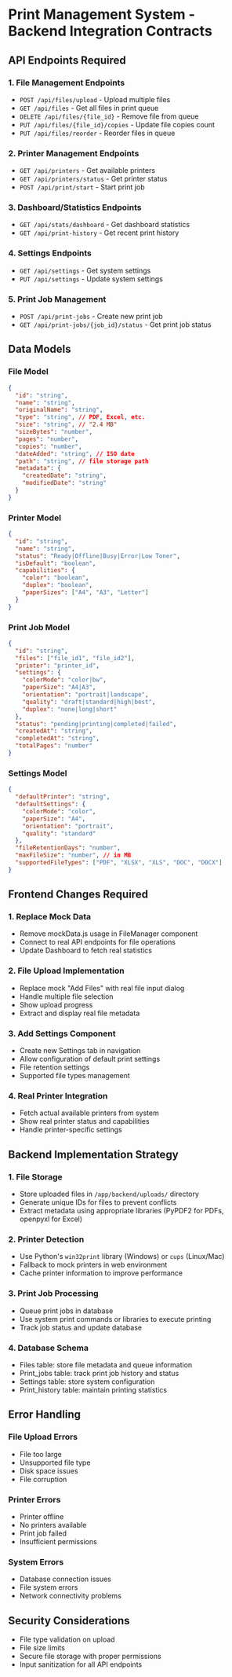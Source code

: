 # Print Management System - Backend Integration Contracts

## API Endpoints Required

### 1. File Management Endpoints
- `POST /api/files/upload` - Upload multiple files
- `GET /api/files` - Get all files in print queue
- `DELETE /api/files/{file_id}` - Remove file from queue
- `PUT /api/files/{file_id}/copies` - Update file copies count
- `PUT /api/files/reorder` - Reorder files in queue

### 2. Printer Management Endpoints
- `GET /api/printers` - Get available printers
- `GET /api/printers/status` - Get printer status
- `POST /api/print/start` - Start print job

### 3. Dashboard/Statistics Endpoints
- `GET /api/stats/dashboard` - Get dashboard statistics
- `GET /api/print-history` - Get recent print history

### 4. Settings Endpoints
- `GET /api/settings` - Get system settings
- `PUT /api/settings` - Update system settings

### 5. Print Job Management
- `POST /api/print-jobs` - Create new print job
- `GET /api/print-jobs/{job_id}/status` - Get print job status

## Data Models

### File Model
```json
{
  "id": "string",
  "name": "string",
  "originalName": "string",
  "type": "string", // PDF, Excel, etc.
  "size": "string", // "2.4 MB"
  "sizeBytes": "number",
  "pages": "number",
  "copies": "number",
  "dateAdded": "string", // ISO date
  "path": "string", // file storage path
  "metadata": {
    "createdDate": "string",
    "modifiedDate": "string"
  }
}
```

### Printer Model
```json
{
  "id": "string",
  "name": "string",
  "status": "Ready|Offline|Busy|Error|Low Toner",
  "isDefault": "boolean",
  "capabilities": {
    "color": "boolean",
    "duplex": "boolean",
    "paperSizes": ["A4", "A3", "Letter"]
  }
}
```

### Print Job Model
```json
{
  "id": "string",
  "files": ["file_id1", "file_id2"],
  "printer": "printer_id",
  "settings": {
    "colorMode": "color|bw",
    "paperSize": "A4|A3",
    "orientation": "portrait|landscape",
    "quality": "draft|standard|high|best",
    "duplex": "none|long|short"
  },
  "status": "pending|printing|completed|failed",
  "createdAt": "string",
  "completedAt": "string",
  "totalPages": "number"
}
```

### Settings Model
```json
{
  "defaultPrinter": "string",
  "defaultSettings": {
    "colorMode": "color",
    "paperSize": "A4",
    "orientation": "portrait",
    "quality": "standard"
  },
  "fileRetentionDays": "number",
  "maxFileSize": "number", // in MB
  "supportedFileTypes": ["PDF", "XLSX", "XLS", "DOC", "DOCX"]
}
```

## Frontend Changes Required

### 1. Replace Mock Data
- Remove mockData.js usage in FileManager component
- Connect to real API endpoints for file operations
- Update Dashboard to fetch real statistics

### 2. File Upload Implementation
- Replace mock "Add Files" with real file input dialog
- Handle multiple file selection
- Show upload progress
- Extract and display real file metadata

### 3. Add Settings Component
- Create new Settings tab in navigation
- Allow configuration of default print settings
- File retention settings
- Supported file types management

### 4. Real Printer Integration
- Fetch actual available printers from system
- Show real printer status and capabilities
- Handle printer-specific settings

## Backend Implementation Strategy

### 1. File Storage
- Store uploaded files in `/app/backend/uploads/` directory
- Generate unique IDs for files to prevent conflicts
- Extract metadata using appropriate libraries (PyPDF2 for PDFs, openpyxl for Excel)

### 2. Printer Detection
- Use Python's `win32print` library (Windows) or `cups` (Linux/Mac)
- Fallback to mock printers in web environment
- Cache printer information to improve performance

### 3. Print Job Processing
- Queue print jobs in database
- Use system print commands or libraries to execute printing
- Track job status and update database

### 4. Database Schema
- Files table: store file metadata and queue information
- Print_jobs table: track print job history and status
- Settings table: store system configuration
- Print_history table: maintain printing statistics

## Error Handling

### File Upload Errors
- File too large
- Unsupported file type
- Disk space issues
- File corruption

### Printer Errors
- Printer offline
- No printers available
- Print job failed
- Insufficient permissions

### System Errors
- Database connection issues
- File system errors
- Network connectivity problems

## Security Considerations
- File type validation on upload
- File size limits
- Secure file storage with proper permissions
- Input sanitization for all API endpoints